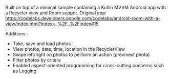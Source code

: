 Built on top of a minimal sample containing a Kotlin MVVM Android app with a Recycler view and Room suppot.
Original app: https://codelabs.developers.google.com/codelabs/android-room-with-a-view/index.html?index=..%2F..%2Findex#15

Additions:
- Take, save and load photos
- View photos, date, time, location in the RecyclerView
- Swipe left/right on photos to perform an action (prev/next photo)
- Filter photos by critera
- Enabled aspect-oriented programming for cross-cutting concerns such as Logging